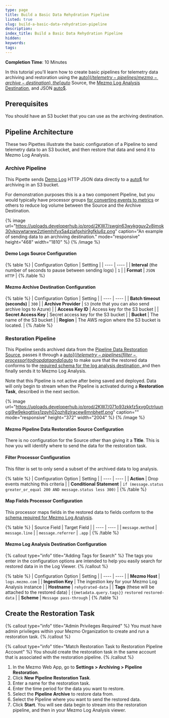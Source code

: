 ```yaml
---
type: page
title: Build a Basic Data Rehydration Pipeline
listed: true
slug: build-a-basic-data-rehydration-pipeline
description: 
index_title: Build a Basic Data Rehydration Pipeline
hidden: 
keywords: 
tags: 
---
```



**Completion Time**: 10 Minutes

In this tutorial you'll learn how to create basic pipelines for telemetry data archiving and restoration using the [auto$](/telemetry-pipelines/mezmo-archive-destination),  the [auto$](/telemetry-pipelines/pipeline-data-restoration-source) Source, the  [Mezmo Log Analysis Destination](/telemetry-pipelines/mezmo-destination), and JSON [auto$](/telemetry-pipelines/demo-logs-source).

## Prerequisites

You should have an S3 bucket that you can use as the archiving destination.

## Pipeline Architecture

These two Pipettes illustrate the basic configuration of a Pipeline to send telemetry data to an S3 bucket, and then restore that data and send it to Mezmo Log Analysis.

### Archive Pipeline

This Pipette sends [Demo Log](/telemetry-pipelines/demo-logs-source) HTTP JSON data directly to a [auto$](/telemetry-pipelines/mezmo-archive-destination) for archiving in an S3 bucket.

For demonstration purposes this is a a two component Pipeline, but you would typically have processor groups [for converting events to metrics](/practioner-guide-data-optimization/pipeline-example--convert-200-events-to-metrics) or others to reduce log volume between the Source and the Archive Destination.


{% image url="https://uploads.developerhub.io/prod/2KW7/swgjn63wykgguv2v8jmok30vkoywtarww2ztjemhifyx5a4zjafgxhjr9gfklu6z.png" caption="An example of sending data to an archiving destination." mode="responsive" height="468" width="1810" %}
{% /image %}



#### Demo Logs Source Configuration


{% table %}
| Configuration Option | Settting | 
| ---- | ---- | 
| **Interval** (the number of seconds to pause between sending logs) | `1` | 
| **Format** | `JSON HTTP` | 
{% /table %}


#### Mezmo Archive Destination Configuration


{% table %}
| Configuration Option | Setting | 
| ---- | ---- | 
| **Batch timeout (seconds)** | `300` | 
| **Archive Provider** | `S3` (note that you can also send archive logs to Azure) | 
| **Access Key ID** | Access key for the S3 bucket | 
| **Secret Access Key** | Secret access key for the S3 bucket | 
| **Bucket** | The name of the S3 bucket | 
| **Region** | The AWS region where the S3 bucket is located. | 
{% /table %}

### Restoration Pipeline

This Pipeline sends archived data from the [Pipeline Data Restoration Source](/telemetry-pipelines/pipeline-data-restoration-source), passes it through a [auto$](/telemetry-pipelines/filter-processor)  to drop data and a [auto$](/telemetry-pipelines/map-fields-processor) to make sure that the restored data conforms to the [required schema for the log analysis destination, ](/telemetry-pipelines/required-schema-for-mezmo-log-analysis-destination) and then finally sends it to Mezmo Log Analysis.

Note that this Pipeline is not active after being saved and deployed. Data will only begin to stream when the Pipeline is activated during a **Restoration Task**, described in the next section.


{% image url="https://uploads.developerhub.io/prod/2KW7/071o93zkkfz5xvg0ctrluuncgi9w9ekogttjxs1zqyh02qzh8zlracew8mnbhetf.png" caption="" mode="responsive" height="372" width="2004" %}
{% /image %}



#### Mezmo Pipeline Data Restoration Source Configuration

There is no configuration for the Source other than giving it a **Title**. This is how you will identify where to send the data for the restoration task.


#### Filter Processor Configuration

This filter is set to only send a subset of the archived data to log analysis.


{% table %}
| Configuration Option | Setting | 
| ---- | ---- | 
| **Action** | Drop events matching this criteria | 
| **Conditional Statement** | `if (message.status greater_or_equal 200 AND message.status less 300)` | 
{% /table %}


#### Map Fields Processor Configuration

This processor maps fields in the restored data to fields conform to the [schema required for Mezmo Log Analysis](/telemetry-pipelines/required-schema-for-mezmo-log-analysis-destination).


{% table %}
| Source Field | Target Field | 
| ---- | ---- | 
| `message.method` | `message.line` | 
| `message.referrer` | `.app` | 
{% /table %}


#### Mezmo Log Analysis Destination Configuration


{% callout type="info" title="Adding Tags for Search" %}
The tags you enter in the configuration options are intended to help you easily search for restored data in in the Log Viewer.
{% /callout %}



{% table %}
| Configuration Option | Setting | 
| ---- | ---- | 
| **Mezmo Host** | `logs.mezmo.com` | 
| **Ingestion Key** | The ingestion key for your Mezmo Log Analysis instance | 
| **Hostname** | `rehydrated-data` | 
| **Tags** (these will be attached to the restored data) | `{{metadata.query.tags}}` `restored` `restored- data` | 
| **Scheme** | `Message pass-through` | 
{% /table %}

## Create the Restoration Task


{% callout type="info" title="Admin Privileges Required" %}
You must have admin privileges within your Mezmo Organization to create and run a restoration task.
{% /callout %}



{% callout type="info" title="Match Restoration Task to Restoration Pipeline Account" %}
You should create the restoration task in the same account that is associated with the restoration pipeline.
{% /callout %}


1. In the Mezmo Web App, go to **Settings &gt; Archiving &gt; Pipeline Restoration**.
2. Click **New Pipeline Restoration Task**.
3. Enter a name for the restoration task.
4. Enter the time period for the data you want to restore.
5. Select the **Pipeline Archive** to restore data from.
6. Select the Pipeline where you want to send the restored data.
7. Click **Start**. You will see data begin to stream into the restoration pipeline, and then in your Mezmo Log Analysis viewer.

